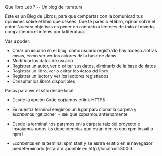 Que libro Leo ? -- Un blog de literatura

Este es un Blog de Libros, para que compartas con la comunidad tus opiniones sobre el libro que desees. Que te pareció el libro, opinar sobre el autor. Nuestro objetivos es poner en contacto a lectores de todo el mundo, compartiendo el interés por la literatura.

Vas a poder:
- Crear un usuario en el blog, como usuario registrado hay acceso a otras cosas, como ser ver los autores de la base de datos
- Modificar los datos de usuario
- Registrar un autor, ver o editar sus datos, eliminarlo de la base de datos
- Registrar un libro, ver o editar los datos del libro.
- Registrar un lector y ver los lectores registrados
- Consultar los libros disponibles


Pasos para ver el sitio desde local
- Desde la opcion Code copiamos el link HTTPS

- En nuestra terminal elegimos un lugar para clonar la carpeta y escribimos "git clone" + link que copiamos anteriormente

- Desde la terminal nos paramos en la carpeta raiz del proyecto e instalamos todos las dependencias que están dentro con npm install o npm i 

- Escribimos en la terminal npm start y se abrira el sitio en el navegador predeterminado (estará disponible en http://localhost:3000). 

